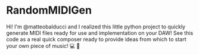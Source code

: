 # RandomMIDIGen
Hi! I'm @matteobalducci and I realized this little python project to quickly generate MIDI files ready for use and implementation on your DAW!
See this code as a real quick composer ready to provide ideas from which to start your own piece of music! 💻 🎸
